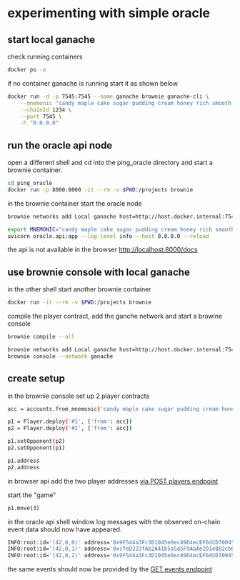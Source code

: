 # experimenting with simple oracle

## start local ganache

check running containers
```bash
docker ps -a
```

if no container ganache is running start it as shown below
```bash
docker run -d -p 7545:7545 --name ganache brownie ganache-cli \
    --mnemonic "candy maple cake sugar pudding cream honey rich smooth crumble sweet treat" \
    --chainId 1234 \
    --port 7545 \
    -h "0.0.0.0"
```

## run the oracle api node

open a different shell and cd into the ping_oracle directory and start a brownie container.

```bash
cd ping_oracle
docker run -p 8000:8000 -it --rm -v $PWD:/projects brownie
```

in the brownie container start the oracle node

```bash
brownie networks add Local ganache host=http://host.docker.internal:7545 chainid=1234

export MNEMONIC="candy maple cake sugar pudding cream honey rich smooth crumble sweet treat"
uvicorn oracle.api:app --log-level info --host 0.0.0.0 --reload
```

the api is not available in the browser [http://localhost:8000/docs](http://localhost:8000/docs)


## use brownie console with local ganache

in the other shell start another brownie container

```bash
docker run -it --rm -v $PWD:/projects brownie
```

compile the player contract, add the ganche network and start a browine console

```bash
brownie compile --all

brownie networks add Local ganache host=http://host.docker.internal:7545 chainid=1234
brownie console --network ganache
```

## create setup

in the brownie console set up 2 player contracts
```bash
acc = accounts.from_mnemonic('candy maple cake sugar pudding cream honey rich smooth crumble sweet treat')

p1 = Player.deploy('#1', {'from': acc})
p2 = Player.deploy('#2', {'from': acc})

p1.setOpponent(p2)
p2.setOpponent(p1)

p1.address
p2.address
```

in browser api add the two player addresses [via POST players endpoint](http://localhost:8000/docs#/default/set_players_players_post)


start the "game"
```bash
p1.move(3)
```

in the oracle api shell window log messages with the observed on-chain event data should now have appeared.
```bash
INFO:root:id='(42,0,0)' address='0x9F544a3Fc3D1045e6ec49D4ecEF6dCD700457165' event='LogMove' args={'player': '#1', 'call': 3, 'moves': 9}
INFO:root:id='(42,0,1)' address='0xcfeD223fAb2A41b5a5a5F9AaAe2D1e882cb6Fe2D' event='LogMove' args={'player': '#2', 'call': 2, 'moves': 5}
INFO:root:id='(42,0,2)' address='0x9F544a3Fc3D1045e6ec49D4ecEF6dCD700457165' event='LogMove' args={'player': '#1', 'call': 1, 'moves': 10}
```

the same events should now be provided by the [GET events endpoint](http://localhost:8000/docs#/default/get_players_players_get)
